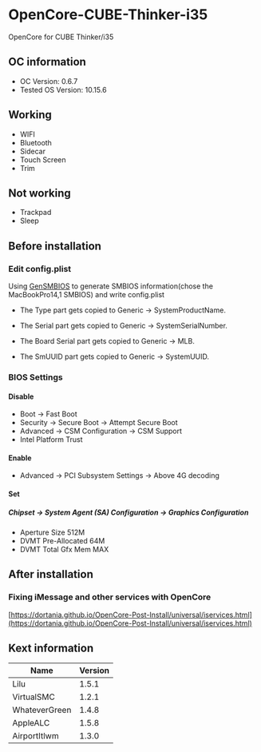 # OpenCore-CUBE-Thinker-i35
OpenCore for CUBE Thinker/i35

## OC information
* OC Version: 0.6.7
* Tested OS Version: 10.15.6

## Working
* WIFI
* Bluetooth
* Sidecar
* Touch Screen
* Trim

## Not working
* Trackpad
* Sleep

## Before installation
### Edit config.plist
Using [GenSMBIOS](https://github.com/corpnewt/GenSMBIOS) to generate SMBIOS information(chose the MacBookPro14,1 SMBIOS) and write config.plist

* The Type part gets copied to Generic -> SystemProductName.

* The Serial part gets copied to Generic -> SystemSerialNumber.

* The Board Serial part gets copied to Generic -> MLB.

* The SmUUID part gets copied to Generic -> SystemUUID.

### BIOS Settings
#### Disable

* Boot -> Fast Boot
* Security -> Secure Boot -> Attempt Secure Boot
* Advanced -> CSM Configuration -> CSM Support
* Intel Platform Trust

#### Enable
* Advanced ->  PCI Subsystem Settings -> Above 4G decoding

#### Set
##### Chipset -> System Agent (SA) Configuration -> Graphics Configuration
* Aperture Size 512M
* DVMT Pre-Allocated 64M
* DVMT Total Gfx Mem MAX

## After installation
### Fixing iMessage and other services with OpenCore
[https://dortania.github.io/OpenCore-Post-Install/universal/iservices.html](https://dortania.github.io/OpenCore-Post-Install/universal/iservices.html)

## Kext information
| Name                             | Version |
| -------------------------------- | ------- |
| Lilu                             | 1.5.1   |
| VirtualSMC                       | 1.2.1   |
| WhateverGreen                    | 1.4.8   |
| AppleALC                         | 1.5.8   |
| AirportItlwm                     | 1.3.0   |

